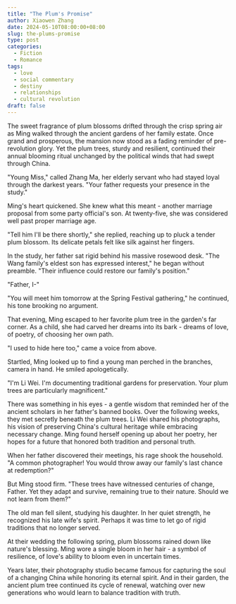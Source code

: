 ```yaml
---
title: "The Plum's Promise"
author: Xiaowen Zhang
date: 2024-05-10T08:00:00+08:00
slug: the-plums-promise
type: post
categories:
  - Fiction
  - Romance
tags:
  - love
  - social commentary
  - destiny
  - relationships
  - cultural revolution
draft: false
---
```


The sweet fragrance of plum blossoms drifted through the crisp spring air as Ming walked through the ancient gardens of her family estate. Once grand and prosperous, the mansion now stood as a fading reminder of pre-revolution glory. Yet the plum trees, sturdy and resilient, continued their annual blooming ritual unchanged by the political winds that had swept through China.

"Young Miss," called Zhang Ma, her elderly servant who had stayed loyal through the darkest years. "Your father requests your presence in the study."

Ming's heart quickened. She knew what this meant - another marriage proposal from some party official's son. At twenty-five, she was considered well past proper marriage age.

"Tell him I'll be there shortly," she replied, reaching up to pluck a tender plum blossom. Its delicate petals felt like silk against her fingers.

In the study, her father sat rigid behind his massive rosewood desk. "The Wang family's eldest son has expressed interest," he began without preamble. "Their influence could restore our family's position."

"Father, I-"

"You will meet him tomorrow at the Spring Festival gathering," he continued, his tone brooking no argument.

That evening, Ming escaped to her favorite plum tree in the garden's far corner. As a child, she had carved her dreams into its bark - dreams of love, of poetry, of choosing her own path.

"I used to hide here too," came a voice from above.

Startled, Ming looked up to find a young man perched in the branches, camera in hand. He smiled apologetically.

"I'm Li Wei. I'm documenting traditional gardens for preservation. Your plum trees are particularly magnificent."

There was something in his eyes - a gentle wisdom that reminded her of the ancient scholars in her father's banned books. Over the following weeks, they met secretly beneath the plum trees. Li Wei shared his photographs, his vision of preserving China's cultural heritage while embracing necessary change. Ming found herself opening up about her poetry, her hopes for a future that honored both tradition and personal truth.

When her father discovered their meetings, his rage shook the household. "A common photographer! You would throw away our family's last chance at redemption?"

But Ming stood firm. "These trees have witnessed centuries of change, Father. Yet they adapt and survive, remaining true to their nature. Should we not learn from them?"

The old man fell silent, studying his daughter. In her quiet strength, he recognized his late wife's spirit. Perhaps it was time to let go of rigid traditions that no longer served.

At their wedding the following spring, plum blossoms rained down like nature's blessing. Ming wore a single bloom in her hair - a symbol of resilience, of love's ability to bloom even in uncertain times.

Years later, their photography studio became famous for capturing the soul of a changing China while honoring its eternal spirit. And in their garden, the ancient plum tree continued its cycle of renewal, watching over new generations who would learn to balance tradition with truth.